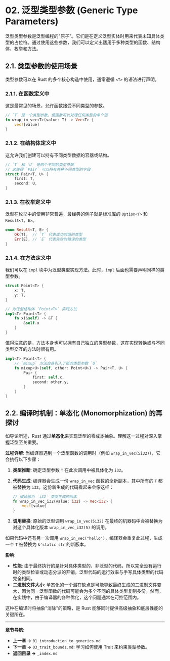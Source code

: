 # 02. 泛型类型参数 (Generic Type Parameters)

泛型类型参数是泛型编程的"原子"。它们是在定义泛型实体时用来代表未知具体类型的占位符。通过使用这些参数，我们可以定义出适用于多种类型的函数、结构体、枚举和方法。

## 2.1. 类型参数的使用场景

类型参数可以在 Rust 的多个核心构造中使用，通常遵循 `<T>` 的语法进行声明。

### 2.1.1. 在函数定义中

这是最常见的场景，允许函数接受不同类型的参数。

```rust
// `T` 是一个类型参数，使函数可以处理任何类型的单个值
fn wrap_in_vec<T>(value: T) -> Vec<T> {
    vec![value]
}
```

### 2.1.2. 在结构体定义中

这允许我们创建可以持有不同类型数据的容器或结构。

```rust
// `T` 和 `U` 是两个不同的类型参数
// 这使得 `Pair` 可以持有两种不同类型的字段
struct Pair<T, U> {
    first: T,
    second: U,
}
```

### 2.1.3. 在枚举定义中

泛型在枚举中的使用非常普遍，最经典的例子就是标准库的 `Option<T>` 和 `Result<T, E>`。

```rust
enum Result<T, E> {
    Ok(T),  // `T` 代表成功时值的类型
    Err(E), // `E` 代表失败时错误的类型
}
```

### 2.1.4. 在方法定义中

我们可以在 `impl` 块中为泛型类型实现方法。此时，`impl` 后面也需要声明同样的类型参数。

```rust
struct Point<T> {
    x: T,
    y: T,
}

// 为泛型结构体 `Point<T>` 实现方法
impl<T> Point<T> {
    fn x(&self) -> &T {
        &self.x
    }
}
```

值得注意的是，方法本身也可以拥有自己独立的类型参数，这在实现转换或与不同类型交互的方法时很有用。

```rust
impl<T> Point<T> {
    // `mixup` 方法自身引入了新的类型参数 `U`
    fn mixup<U>(self, other: Point<U>) -> Pair<T, U> {
        Pair {
            first: self.x,
            second: other.y,
        }
    }
}
```

## 2.2. 编译时机制：单态化 (Monomorphization) 的再探讨

如导论所述，Rust 通过**单态化**来实现泛型的零成本抽象。理解这一过程对深入掌握泛型至关重要。

**过程详解**:
当编译器遇到一个泛型函数的调用时（例如 `wrap_in_vec(5i32)`），它会执行以下步骤：

1. **类型推断**: 确定泛型参数 `T` 在此次调用中被具体化为 `i32`。
2. **代码生成**: 编译器会生成一份 `wrap_in_vec` 函数的全新副本，其中所有的 `T` 都被替换为 `i32`。这份新生成的代码看起来会像这样：

    ```rust
    // 编译器为 `i32` 类型生成的版本
    fn wrap_in_vec_i32(value: i32) -> Vec<i32> {
        vec![value]
    }
    ```

3. **调用替换**: 原始的泛型调用 `wrap_in_vec(5i32)` 在最终的机器码中会被替换为对这个具体化版本 `wrap_in_vec_i32(5)` 的调用。

如果代码中还有另一次调用 `wrap_in_vec("hello")`，编译器会重复此过程，生成一个 `T` 被替换为 `&'static str` 的新版本。

**影响**:

* **性能**: 由于最终执行的是针对具体类型的、非泛型的代码，所以完全没有运行时的类型检查或动态分派的开销。泛型代码的运行效率与手写具体类型的代码完全相同。
* **二进制文件大小**: 单态化的一个潜在缺点是可能导致最终生成的二进制文件变大，因为同一泛型函数的代码可能会为多个不同的具体类型复制多份。然而，在实践中，由于编译器的各种优化，这个问题通常在可控范围内。

这种在编译时将抽象"消除"的策略，是 Rust 能够同时提供高级抽象和底层性能的关键所在。

---

**章节导航:**

* **上一章 ->** `01_introduction_to_generics.md`
* **下一章 ->** `03_trait_bounds.md`: 学习如何使用 Trait 来约束类型参数。
* **返回目录 ->** `_index.md`
